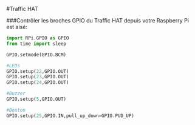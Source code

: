 <!--
---
name: Traffic HAT
class: board
type: tous
manufacturer: Ryanteck LTD.
url: http://www.ryanteck.uk/store/traffichat
buy: http://www.ryanteck.uk/store/traffichat
description: carte multi-usage avec buzzer, LED et bouton
pincount: 40
pin:
  '15':
    name: LED1 / vert
    direction: output
    active: high
  '16':
    name: LED2 / orange
    direction: output
    active: high
  '18':
    name: LED3 / rouge
    direction: output
    active: high
  '22':
    name: bouton
    direction: input
    active: high
  '29':
    name: buzzer
    direction: output
    active: high
-->
#Traffic HAT

###Contrôler les broches GPIO du Traffic HAT depuis votre Raspberry Pi est aisé: 

```python
import RPi.GPIO as GPIO
from time import sleep

GPIO.setmode(GPIO.BCM)

#LEDs
GPIO.setup(22,GPIO.OUT)
GPIO.setup(23,GPIO.OUT)
GPIO.setup(24,GPIO.OUT)

#Buzzer
GPIO.setup(5,GPIO.OUT)

#Bouton
GPIO.setup(25,GPIO.IN,pull_up_down=GPIO.PUD_UP)
```